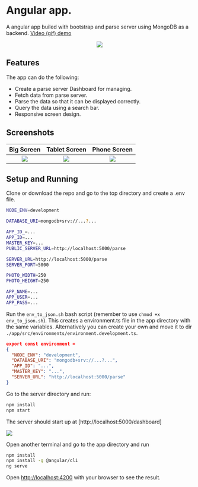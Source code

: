 # Angular app.

A angular app builed with bootstrap and parse server using MongoDB as a backend.
[Video (gif) demo](https://i.imgur.com/K61qZLz.gif)

<p align="center">
<img src="https://i.imgur.com/K61qZLz.gif"/>
</p>


## Features
The app can do the following:

- Create a parse server Dashboard for managing.
- Fetch data from parse server.
- Parse the data so that it can be displayed correctly.
- Query the data using a search bar.
- Responsive screen design.


## Screenshots



Big Screen             |  Tablet Screen            |  Phone Screen
:-------------------------:|:-------------------------:|:-------------------------:
![](https://i.imgur.com/zKkGgeF.png) | ![](https://i.imgur.com/JbqInP5.png) | ![](https://i.imgur.com/AJfrHcA.png)

## Setup and Running

Clone or download the repo and go to the top directory and create a .env file.

```bash
NODE_ENV=development

DATABASE_URI=mongodb+srv://...?...

APP_ID_=...
APP_ID=...
MASTER_KEY=...
PUBLIC_SERVER_URL=http://localhost:5000/parse

SERVER_URL=http://localhost:5000/parse
SERVER_PORT=5000

PHOTO_WIDTH=250
PHOTO_HEIGHT=250

APP_NAME=...
APP_USER=...
APP_PASS=...
```

Run the ```env_to_json.sh``` bash script (remember to use ```chmod +x env_to_json.sh```). This creates a environment.ts file in the app directory with the same variables. Alternatively you can create your own and move it to dir ```./app/src/environments/environment.development.ts```.

```json
export const environment =
{
  "NODE_ENV": "development",
  "DATABASE_URI": "mongodb+srv://...?...",
  "APP_ID": "...",
  "MASTER_KEY": "...",
  "SERVER_URL": "http://localhost:5000/parse"
}
```

Go to the server directory and run:

```bash
npm install
npm start
```

The server should start up at [http://localhost:5000/dashboard]

![](https://raw.githubusercontent.com/parse-community/parse-dashboard/alpha/.github/dash-shot.png)


Open another terminal and go to the app directory and run

```bash
npm install
npm install -g @angular/cli
ng serve
```

Open [http://localhost:4200](http://localhost:4200) with your browser to see the result.

